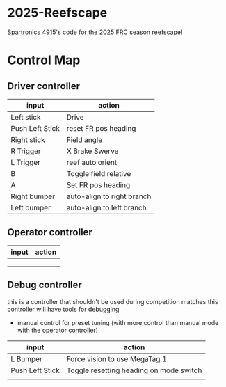 # 2025-Reefscape

Spartronics 4915's code for the 2025 FRC season reefscape!

# Control Map

## Driver controller

| input   | action |
| -------- | ------- |
| Left stick |  Drive |
| Push Left Stick |  reset FR pos heading |
| Right stick | Field angle |
| R Trigger | X Brake Swerve |
| L Trigger | reef auto orient |
| B | Toggle field relative |
| A | Set FR pos heading |
| Right bumper | auto-align to right branch |
| Left bumper | auto-align to left branch |

## Operator controller
| input   | action |
| -------- | ------- |
|   |     |
|  |      |
|     |     |


## Debug controller
this is a controller that shouldn't be used during competition matches
this controller will have tools for debugging
* manual control for preset tuning (with more control than manual mode with the operator controller)

| input   | action |
| -------- | ------- |
| L Bumper | Force vision to use MegaTag 1 |
| Push Left Stick | Toggle resetting heading on mode switch |
|     |     |